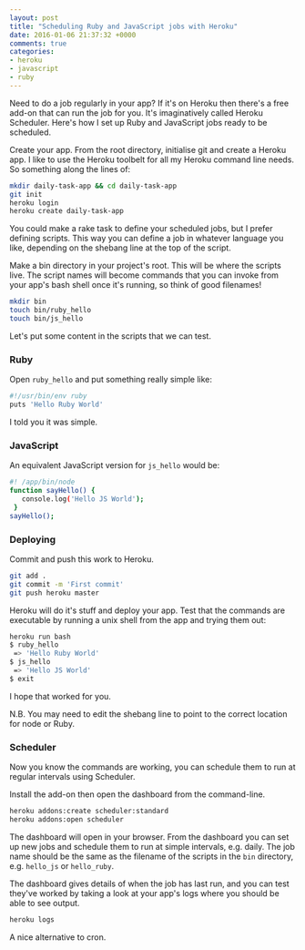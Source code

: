 ```yaml
---
layout: post
title: "Scheduling Ruby and JavaScript jobs with Heroku"
date: 2016-01-06 21:37:32 +0000
comments: true
categories:
- heroku
- javascript
- ruby
---
```

Need to do a job regularly in your app? If it's on Heroku then there's a free add-on that can run the job for you. It's imaginatively called Heroku Scheduler. Here's how I set up Ruby and JavaScript jobs ready to be scheduled.

Create your app. From the root directory, initialise git and create a Heroku app. I like to use the Heroku toolbelt for all my Heroku command line needs. So something along the lines of:

```bash
mkdir daily-task-app && cd daily-task-app
git init
heroku login
heroku create daily-task-app
```

You could make a rake task to define your scheduled jobs, but I prefer defining scripts. This way you can define a job in whatever language you like, depending on the shebang line at the top of the script.

Make a bin directory in your project's root. This will be where the scripts live. The script names will become commands that you can invoke from your app's bash shell once it's running, so think of good filenames!

```bash
mkdir bin
touch bin/ruby_hello
touch bin/js_hello
```

Let's put some content in the scripts that we can test.

### Ruby

Open `ruby_hello` and put something really simple like:

```bash
#!/usr/bin/env ruby
puts 'Hello Ruby World'
```

I told you it was simple.

### JavaScript

An equivalent JavaScript version for `js_hello` would be:

```bash
#! /app/bin/node
function sayHello() {
   console.log('Hello JS World');
 }
sayHello();
```

### Deploying

Commit and push this work to Heroku.

```bash
git add .
git commit -m 'First commit'
git push heroku master
```

Heroku will do it's stuff and deploy your app. Test that the commands are executable by running a unix shell from the app and trying them out:

```bash
heroku run bash
$ ruby_hello
 => 'Hello Ruby World'
$ js_hello
 => 'Hello JS World'
$ exit
```

I hope that worked for you.

N.B. You may need to edit the shebang line to point to the correct location for node or Ruby.

### Scheduler

Now you know the commands are working, you can schedule them to run at regular intervals using Scheduler.

Install the add-on then open the dashboard from the command-line.

```bash
heroku addons:create scheduler:standard
heroku addons:open scheduler
```

The dashboard will open in your browser. From the dashboard you can set up new jobs and schedule them to run at simple intervals, e.g. daily. The job name should be the same as the filename of the scripts in the `bin` directory, e.g. `hello_js` or `hello_ruby`.

The dashboard gives details of when the job has last run, and you can test they've worked by taking a look at your app's logs where you should be able to see output.

```bash
heroku logs
```

A nice alternative to cron.
